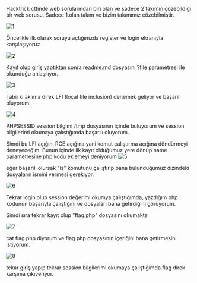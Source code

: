 Hacktrick ctfinde web sorularından biri olan ve sadece 2 takımın çözebildiği bir web sorusu. Sadece 1.olan takım ve bizim takımımız çözebilmiştir.

![1](https://github.com/djedfj40/hacktrick-web-write_up/assets/24505484/2027f7b5-5b85-4d57-81de-2f928fe6080f)

Öncelikle ilk olarak soruyu açtığımzda register ve login ekranıyla karşılaşıyoruz

![2](https://github.com/djedfj40/hacktrick-web-write_up/assets/24505484/4ebde4a0-a44e-42f0-9150-702df6097287)


Kayıt olup giriş yaptıktan sonra readme.md dosyasını ?file parametresi ile okunduğu anlaşılıyor.

![3](https://github.com/djedfj40/hacktrick-web-write_up/assets/24505484/088ac4fa-fdbf-4dcd-b6bc-20d54ec8bb11)

Tabii ki aklıma direk LFI (local file inclusion) denemek geliyor ve başarılı oluyorum.


![4](https://github.com/djedfj40/hacktrick-web-write_up/assets/24505484/7e285f4b-29c0-4cf4-b3a3-1ac1a48080ca)

PHPSESSID session bilgimi /tmp dosyasının içinde buluyorum ve session bilgilerimi okumaya çalıştığımda başarılı oluyorum.

Şimdi bu LFI açığını RCE açığına yani komut çalıştırma açığına döndürmeyi deneyeceğim. Bunun içinde ilk kayıt olduğumuz yere dönüp name parametresine php kodu eklemeyi deniyorum
![5](https://github.com/djedfj40/hacktrick-web-write_up/assets/24505484/1501b60e-f302-4854-9de0-58067b684653)

eğer başarılı olursak "ls" komutunu çalıştırıp bana bulunduğumuz dizindeki dosyaların ismini vermesi gerekiyor.

![6](https://github.com/djedfj40/hacktrick-web-write_up/assets/24505484/03d4ab62-e611-4446-89a2-e0dee323906e)

Tekrar login olup session değerimi okumya çalıştığımda, yazdığım php kodunun başarıyla çalıştığını ve dosyaları bana getirdiğini görüyorum.

Şimdi sıra tekrar kayıt olup "flag.php" dosyasını okumakta

![7](https://github.com/djedfj40/hacktrick-web-write_up/assets/24505484/abe383d3-cc80-4658-b399-00abfe1be4a9)

cat flag.php diyorum ve flag.php dosyasının içeriğini bana getirmesini istiyorum.

![8](https://github.com/djedfj40/hacktrick-web-write_up/assets/24505484/e548084b-239c-499a-b003-654fb6e8ab90)

tekar giriş yapıp tekrar session bilgilerimi okumaya çalıştığımda flag direk karşıma çıkıveriyor.


